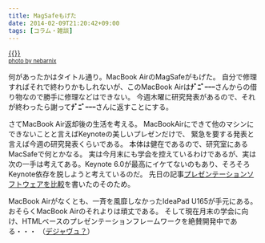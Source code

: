 ```yaml
---
title: MagSafeもげた
date: 2014-02-09T21:20:42+09:00
tags: [コラム・雑談]
---
```


[{{<img src="http://farm1.staticflickr.com/143/337062435_ea9b24c5df.jpg" alt="">}}](http://www.flickr.com/photos/70259473@N00/337062435)  
<span style="font-size:80%"><a href="http://www.flickr.com/photos/70259473@N00/337062435">photo by nebarnix</a></span>

何があったかはタイトル通り。MacBook AirのMagSafeがもげた。
自分で修理すればそれで終わりかもしれないが、このMacBook Airは<span style="font-weight:bold">ﾅﾞﾆﾞｰｰｰ</span>さんからの借り物なので勝手に修理などはできない。
今週木曜に研究発表があるので、それが終わったら謝って<span style="font-weight:bold">ﾅﾞﾆﾞｰｰｰ</span>さんに返すことにする。

さてMacBook Air返却後の生活を考える。
MacBookAirにできて他のマシンにできないことと言えばKeynoteの美しいプレゼンだけで、
緊急を要する発表と言えば今週の研究発表くらいである。
本体は健在であるので、研究室にあるMacSafeで何とかなる。
実は今月末にも学会を控えているわけであるが、実は次の一手は考えてある。Keynote 6\.0が最高にイケてないのもあり、そろそろKeynote依存を脱しようと考えているのだ。
先日の記事[プレゼンテーションソフトウェアを比較](http://folioscope.hatenablog.jp/entry/2014/02/03/220202)を書いたのそのため。

MacBook Airがなくとも、一斉を風靡しなかったIdeaPad U165が手元にある。
おそらくMacBook Airのそれよりは頑丈である。
そして現在月末の学会に向け、HTMLベースのプレゼンテーションフレームワークを絶賛開発中である・・・
（[デジャヴュ？](http://folioscope.hatenablog.jp/entry/2013/02/25/220803)）

